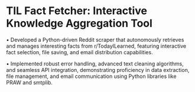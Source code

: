 # TIL Fact Fetcher: Interactive Knowledge Aggregation Tool

• Developed a Python-driven Reddit scraper that autonomously retrieves and manages interesting facts from r/TodayILearned, featuring interactive fact selection, file saving, and email distribution capabilities.

• Implemented robust error handling, advanced text cleaning algorithms, and seamless API integration, demonstrating proficiency in data extraction, file management, and email communication using Python libraries like PRAW and smtplib.
